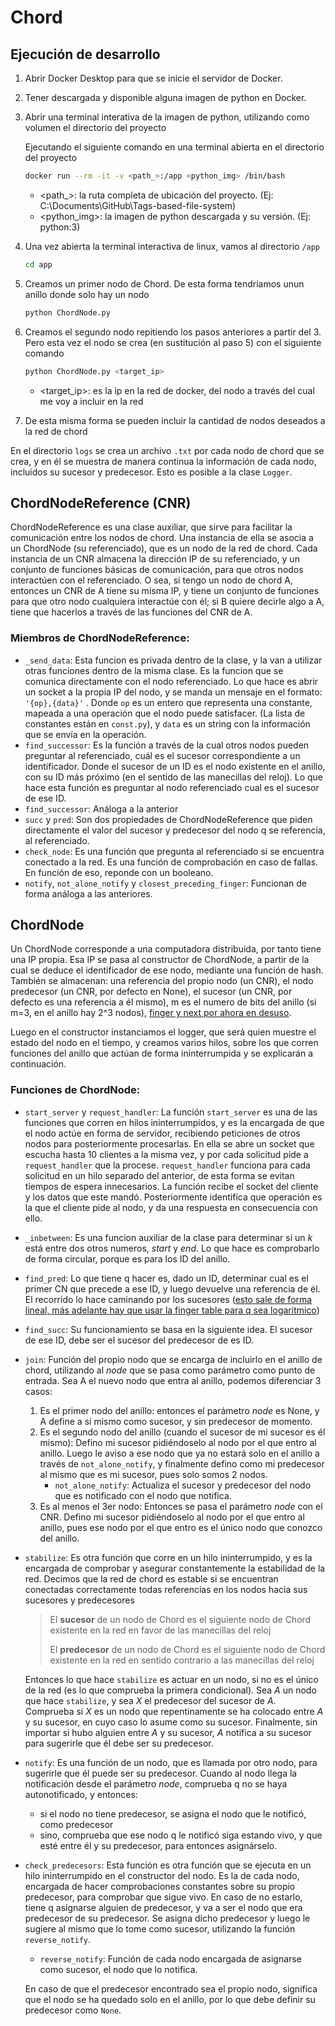 # Chord

## Ejecución de desarrollo

1. Abrir Docker Desktop para que se inicie el servidor de Docker.

2. Tener descargada y disponible alguna imagen de python en Docker.

3. Abrir una terminal interativa de la imagen de python, utilizando como volumen el directorio del proyecto

   Ejecutando el siguiente comando en una terminal abierta en el directorio del proyecto

   ```bash
   docker run --rm -it -v <path_>:/app <python_img> /bin/bash
   ```

   - <path_>: la ruta completa de ubicación del proyecto. (Ej: C:\Documents\GitHub\Tags-based-file-system)
   - <python_img>: la imagen de python descargada y su versión. (Ej: python:3)

4. Una vez abierta la terminal interactiva de linux, vamos al directorio `/app`

   ```bash
   cd app
   ```

5. Creamos un primer nodo de Chord. De esta forma tendríamos unun anillo donde solo hay un nodo

   ```bash
   python ChordNode.py
   ```

6. Creamos el segundo nodo repitiendo los pasos anteriores a partir del 3. Pero esta vez el nodo se crea (en sustitución al paso 5) con el siguiente comando

   ```bash
   python ChordNode.py <target_ip>
   ```

   - <target_ip>: es la ip en la red de docker, del nodo a través del cual me voy a incluir en la red

7. De esta misma forma se pueden incluir la cantidad de nodos deseados a la red de chord

En el directorio `logs` se crea un archivo `.txt` por cada nodo de chord que se crea, y en él se muestra de manera continua la información de cada nodo, incluidos su sucesor y predecesor. Esto es posible a la clase `Logger`.



## ChordNodeReference (CNR)

ChordNodeReference es una clase auxiliar, que sirve para facilitar la comunicación entre los nodos de chord. Una instancia de ella se asocia a un ChordNode (su referenciado), que es un nodo de la red de chord. Cada instancia de un CNR almacena la dirección IP de su referenciado, y un conjunto de funciones básicas de comunicación, para que otros nodos interactúen con el referenciado. O sea, si tengo un nodo de chord A, entonces un CNR de A tiene su misma IP, y tiene un conjunto de funciones para que otro nodo cualquiera interactúe con él; si B quiere decirle algo a A, tiene que hacerlos a través de las funciones del CNR de A.

### Miembros de ChordNodeReference:

- `_send_data`: Esta funcion es privada dentro de la clase, y la van a utilizar otras funciones dentro de la misma clase. Es la funcion que se comunica directamente con el nodo referenciado. Lo que hace es abrir un socket a la propia IP del nodo, y se manda un mensaje en el formato: `'{op},{data}'` . Donde `op` es un entero que representa una constante, mapeada a una operación que el nodo puede satisfacer. (La lista de constantes están en `const.py`), y `data` es un string con la información que se envía en la operación.
- `find_successor`: Es la función a través de la cual otros nodos pueden preguntar al referenciado, cuál es el sucesor correspondiente a un identificador. Donde el sucesor de un ID es el nodo existente en el anillo, con su ID más próximo (en el sentido de las manecillas del reloj). Lo que hace esta función es preguntar al nodo referenciado cual es el sucesor de ese ID.
- `find_successor`: Análoga a la anterior
- `succ` y `pred`: Son dos propiedades de ChordNodeReference que piden directamente el valor del sucesor y predecesor del nodo q se referencia, al referenciado.
- `check_node`: Es una función que pregunta al referenciado si se encuentra conectado a la red. Es una función de comprobación en caso de fallas. En función de eso, reponde con un booleano.
- `notify`, `not_alone_notify` y `closest_preceding_finger`: Funcionan de forma análoga a las anteriores.



## ChordNode

Un ChordNode corresponde a una computadora distribuida, por tanto tiene una IP propia. Esa IP se pasa al constructor de ChordNode, a partir de la cual se deduce el identificador de ese nodo, mediante una función de hash. También se almacenan: una referencia del propio nodo (un CNR), el nodo predecesor (un CNR, por defecto en None), el sucesor (un CNR, por defecto es una referencia a él mismo), m es el numero de bits del anillo (si m=3, en el anillo hay 2^3 nodos), <u>finger y next por ahora en desuso</u>.

Luego en el constructor instanciamos el logger, que será quien muestre el estado del nodo en el tiempo, y creamos varios hilos, sobre los que corren funciones del anillo que actúan de forma ininterrumpida y se explicarán a continuación.

### Funciones de ChordNode:

- `start_server` y `request_handler`: La función `start_server` es una de las funciones que corren en hilos ininterrumpidos, y es la encargada de que el nodo actúe en forma de servidor, recibiendo peticiones de otros nodos para posteriormente procesarlas. En ella se abre un socket que escucha hasta 10 clientes a la misma vez, y por cada solicitud pide a `request_handler` que la procese. `request_handler` funciona para cada solicitud en un hilo separado del anterior, de esta forma se evitan tiempos de espera innecesarios. La función recibe el socket del cliente y los datos que este mandó. Posteriormente identifica que operación es la que el cliente pide al nodo, y da una respuesta en consecuencia con ello.

- `_inbetween`: Es una funcion auxiliar de la clase para determinar si un $k$ está entre dos otros numeros, $start$ y $end$. Lo que hace es comprobarlo de forma circular, porque es para los ID del anillo.

- `find_pred`: Lo que tiene q hacer es, dado un ID, determinar cual es el primer CN que precede a ese ID, y luego devuelve una referencia de él. El recorrido lo hace caminando por los sucesores (<u>esto sale de forma lineal, más adelante hay que usar la finger table para q sea logaritmico</u>)

- `find_succ`: Su funcionamiento se basa en la siguiente idea. El sucesor de ese ID, debe ser el sucesor del predecesor de es ID.

- `join`: Función del propio nodo que se encarga de incluirlo en el anillo de chord, utilizando al *node* que se pasa como parámetro como punto de entrada. Sea A el nuevo nodo que entra al anillo, podemos diferenciar 3 casos:
  1. Es el primer nodo del anillo: entonces el parámetro *node* es None, y A define a sí mismo como sucesor, y sin predecesor de momento.
  2. Es el segundo nodo del anillo (cuando el sucesor de mi sucesor es él mismo): Defino mi sucesor pidiéndoselo al nodo por el que entro al anillo. Luego le aviso a ese nodo que ya no estará solo en el anillo a través de `not_alone_notify`, y finalmente defino como mi predecesor al mismo que es mi sucesor, pues solo somos 2 nodos.
     - `not_alone_notify`: Actualiza el sucesor y predecesor del nodo que es notificado con el nodo que notifica.
  3. Es al menos el 3er nodo: Entonces se pasa el parámetro *node* con el CNR. Defino mi sucesor pidiéndoselo al nodo por el que entro al anillo, pues ese nodo por el que entro es el único nodo que conozco del anillo.
  
- `stabilize`: Es otra función que corre en un hilo ininterrumpido, y es la encargada de comprobar y asegurar constantemente la estabilidad de la red. Decimos que la red de chord es estable si se encuentran conectadas correctamente todas referencias en los nodos hacia sus sucesores y predecesores

  > El **sucesor** de un nodo de Chord es el siguiente nodo de Chord existente en la red en favor de las manecillas del reloj
  >
  > El **predecesor** de un nodo de Chord es el siguiente nodo de Chord existente en la red en sentido contrario a las manecillas del reloj

  Entonces lo que hace `stabilize` es actuar en un nodo, si no es el único de la red (es lo que comprueba la primera condicional). Sea $A$ un nodo que hace `stabilize`, y sea $X$ el predecesor del sucesor de $A$. Comprueba si $X$ es un nodo que repentinamente se ha colocado entre $A$ y su sucesor, en cuyo caso lo asume como su sucesor. Finalmente, sin importar si hubo alguien entre $A$ y su sucesor, $A$ notifica a su sucesor para sugerirle que él debe ser su predecesor.

- `notify`: Es una función de un nodo, que es llamada por otro nodo, para sugerirle que él puede ser su predecesor. Cuando al nodo llega la notificación desde el parámetro *node*, comprueba q no se haya autonotificado, y entonces:

  - si el nodo no tiene predecesor, se asigna el nodo que le notificó, como predecesor
  - sino, comprueba que ese nodo q le notificó siga estando vivo, y que esté entre él y su predecesor, para entonces asignárselo.
  
- `check_predecesors`: Esta función es otra función que se ejecuta en un hilo ininterrumpido en el constructor del nodo. Es la de cada nodo, encargada de hacer comprobaciones constantes sobre su propio predecesor, para comprobar que sigue vivo. En caso de no estarlo, tiene q asignarse alguien de predecesor, y va a ser el nodo que era predecesor de su predecesor. Se asigna dicho predecesor y luego le sugiere al mismo que lo tome como sucesor, utilizando la función `reverse_notify`.

  - `reverse_notify`: Función de cada nodo encargada de asignarse como sucesor, el nodo que lo notifica.

  En caso de que el predecesor encontrado sea el propio nodo, significa que el nodo se ha quedado solo en el anillo, por lo que debe definir su predecesor como `None`.





